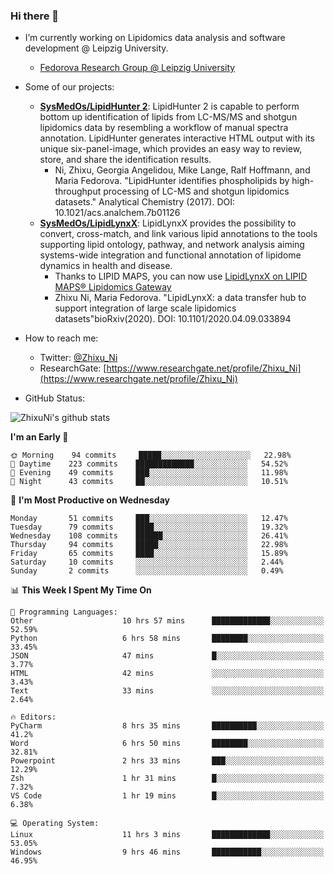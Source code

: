 ### Hi there 👋

- I’m currently working on Lipidomics data analysis and software development @ Leipzig University.
  + [Fedorova Research Group @ Leipzig University](https://home.uni-leipzig.de/fedorova/)
- Some of our projects:
  + **[SysMedOs/LipidHunter 2](https://github.com/SysMedOs/lipidhunter)**: LipidHunter 2 is capable to perform bottom up identification of lipids from LC-MS/MS and shotgun lipidomics data by resembling a workflow of manual spectra annotation. LipidHunter generates interactive HTML output with its unique six-panel-image, which provides an easy way to review, store, and share the identification results. 
    * Ni, Zhixu, Georgia Angelidou, Mike Lange, Ralf Hoffmann, and Maria Fedorova. "LipidHunter identifies phospholipids by high-throughput processing of LC-MS and shotgun lipidomics datasets." Analytical Chemistry (2017). DOI: 10.1021/acs.analchem.7b01126
  + **[SysMedOs/LipidLynxX](https://github.com/SysMedOs/LipidLynxX)**: LipidLynxX provides the possibility to convert, cross-match, and link various lipid annotations to the tools supporting lipid ontology, pathway, and network analysis aiming systems-wide integration and functional annotation of lipidome dynamics in health and disease.
    * Thanks to LIPID MAPS, you can now use [LipidLynxX on LIPID MAPS® Lipidomics Gateway](http://lipidmaps.org/lipidlynxx/)
    * Zhixu Ni, Maria Fedorova. "LipidLynxX: a data transfer hub to support integration of large scale lipidomics datasets"bioRxiv(2020). DOI: 10.1101/2020.04.09.033894
- How to reach me:
  + Twitter: [@Zhixu_Ni](https://twitter.com/Zhixu_Ni)
  + ResearchGate: [https://www.researchgate.net/profile/Zhixu_Ni](https://www.researchgate.net/profile/Zhixu_Ni)

- GitHub Status:

![ZhixuNi's github stats](https://github-readme-stats.vercel.app/api?username=ZhixuNi&show_icons=true&hide=issues)

<!--START_SECTION:waka-->
**I'm an Early 🐤** 

```text
🌞 Morning    94 commits     █████░░░░░░░░░░░░░░░░░░░░   22.98% 
🌆 Daytime    223 commits    █████████████░░░░░░░░░░░░   54.52% 
🌃 Evening    49 commits     ███░░░░░░░░░░░░░░░░░░░░░░   11.98% 
🌙 Night      43 commits     ██░░░░░░░░░░░░░░░░░░░░░░░   10.51%

```
📅 **I'm Most Productive on Wednesday** 

```text
Monday       51 commits     ███░░░░░░░░░░░░░░░░░░░░░░   12.47% 
Tuesday      79 commits     ████░░░░░░░░░░░░░░░░░░░░░   19.32% 
Wednesday    108 commits    ██████░░░░░░░░░░░░░░░░░░░   26.41% 
Thursday     94 commits     █████░░░░░░░░░░░░░░░░░░░░   22.98% 
Friday       65 commits     ████░░░░░░░░░░░░░░░░░░░░░   15.89% 
Saturday     10 commits     ░░░░░░░░░░░░░░░░░░░░░░░░░   2.44% 
Sunday       2 commits      ░░░░░░░░░░░░░░░░░░░░░░░░░   0.49%

```


📊 **This Week I Spent My Time On** 

```text
💬 Programming Languages: 
Other                    10 hrs 57 mins      █████████████░░░░░░░░░░░░   52.59% 
Python                   6 hrs 58 mins       ████████░░░░░░░░░░░░░░░░░   33.45% 
JSON                     47 mins             █░░░░░░░░░░░░░░░░░░░░░░░░   3.77% 
HTML                     42 mins             ░░░░░░░░░░░░░░░░░░░░░░░░░   3.43% 
Text                     33 mins             ░░░░░░░░░░░░░░░░░░░░░░░░░   2.64%

🔥 Editors: 
PyCharm                  8 hrs 35 mins       ██████████░░░░░░░░░░░░░░░   41.2% 
Word                     6 hrs 50 mins       ████████░░░░░░░░░░░░░░░░░   32.81% 
Powerpoint               2 hrs 33 mins       ███░░░░░░░░░░░░░░░░░░░░░░   12.29% 
Zsh                      1 hr 31 mins        █░░░░░░░░░░░░░░░░░░░░░░░░   7.32% 
VS Code                  1 hr 19 mins        █░░░░░░░░░░░░░░░░░░░░░░░░   6.38%

💻 Operating System: 
Linux                    11 hrs 3 mins       █████████████░░░░░░░░░░░░   53.05% 
Windows                  9 hrs 46 mins       ███████████░░░░░░░░░░░░░░   46.95%

```


<!--END_SECTION:waka-->
